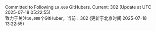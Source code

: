 Committed to Following `10,000` GitHubers. Current: <!-- FOLLOWING_COUNT -->302<!-- FOLLOWING_COUNT --> (Update at UTC <!-- LAST_UPDATED -->2025-07-18 05:22:55<!-- LAST_UPDATED -->)<br>
致力于关注`10,000`个GitHuber。当前：<!-- FOLLOWING_COUNT -->302<!-- FOLLOWING_COUNT --> (更新于北京时间 <!-- LAST_UPDATED_CST -->2025-07-18 13:22:55<!-- LAST_UPDATED_CST -->)

